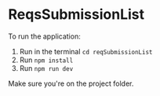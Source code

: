 # ReqsSubmissionList

To run the application:
1. Run in the terminal ``cd reqSubmissionList``
2. Run ``npm install``
3. Run ``npm run dev``

Make sure you're on the project folder.
